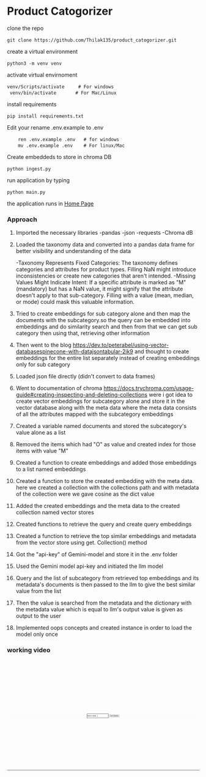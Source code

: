 # Product Catogorizer


clone the repo 

    git clone https://github.com/Thilak135/product_catogorizer.git

 create a virtual environment
 
    python3 -m venv venv


activate virtual envirnoment

    venv/Scripts/activate     # For windows
     venv/bin/activate       # For Mac/Linux

install requirements

    pip install requirements.txt

Edit your rename .env.example to .env

        ren .env.example .env   # for windows
        mv .env.example .env    # For linux/Mac

Create embeddeds to store in chroma DB

    python ingest.py

run application by typing

    python main.py

the application runs in <a href="http://localhost:10000/">Home Page</a>


### Approach

1)  Imported the necessary libraries 
    -pandas
    -json
    -requests
    -Chroma dB

2)  Loaded the taxonomy data and converted into a pandas data frame for better visibility and understanding of the data

	-Taxonomy Represents Fixed Categories: The taxonomy defines categories and attributes for product types. Filling NaN might introduce inconsistencies or create new categories that aren't intended.
	-Missing Values Might Indicate Intent: If a specific attribute is marked as "M" (mandatory) but has a NaN value, it might signify that the attribute doesn't apply to that sub-category. Filling with a value (mean, median, or mode) could mask this valuable information.
    
3)  Tried to create embeddings for sub category alone and then map the documents with the subcategory.so the query can be embedded into embeddings and do similarity search and then from that we can get sub category then using that, retrieving other information 

4)  Then went to the blog https://dev.to/peterabel/using-vector-databasespinecone-with-datajsontabular-2ik9 and thought to create embeddings for the entire list separately instead of creating embeddings only for sub category

5)  Loaded json file directly (didn't convert to data frames)

6)  Went to documentation of chroma https://docs.trychroma.com/usage-guide#creating-inspecting-and-deleting-collections 
were i got idea to create vector embeddings for subcategory alone and store it in the vector database along with the meta data where the meta data consists of all the attributes mapped with the subcategory embeddings  

7)  Created a variable named documents and stored the subcategory's value alone as a list 

8)  Removed the items which had "O" as value and created index for those items with value "M"

9)  Created a function to create embeddings and added those embeddings to a list named embeddings

10) Created a function to store the created embedding with the meta data. here we created a collection with the collections path and with metadata of the collection were we gave cosine as the dict value 

11) Added the created embeddings and the meta data to the created collection named vector stores

12) Created functions to retrieve the query and create query embeddings 

13) Created a function to retrieve the top similar embeddings and  metadata from the vector store using get. Collection() method  

14) Got the "api-key" of Gemini-model and store it in the .env folder 

15) Used the Gemini model api-key and initiated the llm model

16) Query and the list of subcategory from retrieved top embeddings and its metadata's documents is then passed to the llm to give the best similar value from the list

17) Then the value is searched from the metadata and the dictionary with the metadata value which is equal to llm's output value is given as output to the user

18) Implemented oops concepts and created instance in order to load the model only once


### working video

<div style="text-align:center"><img src="./Recording2024-05-10233828-ezgif.com-video-to-gif-converter.gif" /></div>